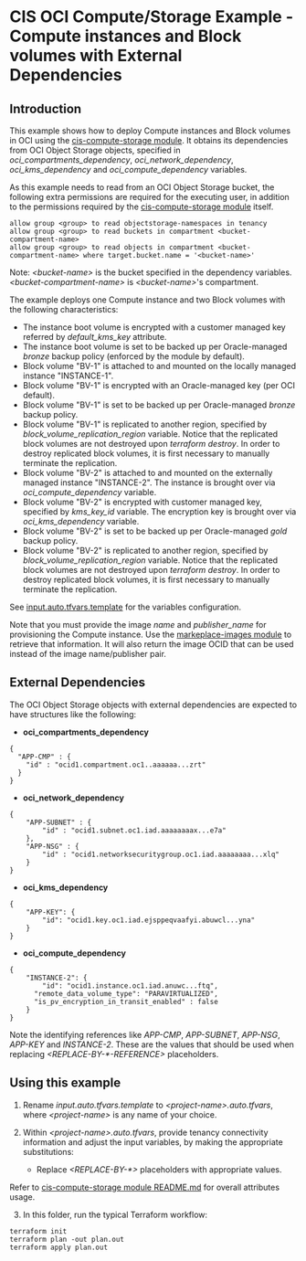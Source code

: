 # CIS OCI Compute/Storage Example - Compute instances and Block volumes with External Dependencies

## Introduction

This example shows how to deploy Compute instances and Block volumes in OCI using the [cis-compute-storage module](../../). It obtains its dependencies from OCI Object Storage objects, specified in *oci_compartments_dependency*, *oci_network_dependency*, *oci_kms_dependency* and *oci_compute_dependency* variables. 

As this example needs to read from an OCI Object Storage bucket, the following extra permissions are required for the executing user, in addition to the permissions required by the [cis-compute-storage module](../..) itself.

```
allow group <group> to read objectstorage-namespaces in tenancy
allow group <group> to read buckets in compartment <bucket-compartment-name>
allow group <group> to read objects in compartment <bucket-compartment-name> where target.bucket.name = '<bucket-name>'
```
Note: *\<bucket-name\>* is the bucket specified in the dependency variables. *\<bucket-compartment-name\>* is *\<bucket-name\>*'s compartment.

The example deploys one Compute instance and two Block volumes with the following characteristics:
- The instance boot volume is encrypted with a customer managed key referred by *default_kms_key* attribute.
- The instance boot volume is set to be backed up per Oracle-managed *bronze* backup policy (enforced by the module by default).
- Block volume "BV-1" is attached to and mounted on the locally managed instance "INSTANCE-1".
- Block volume "BV-1" is encrypted with an Oracle-managed key (per OCI default).
- Block volume "BV-1" is set to be backed up per Oracle-managed *bronze* backup policy.
- Block volume "BV-1" is replicated to another region, specified by *block_volume_replication_region* variable. Notice that the replicated block volumes are not destroyed upon *terraform destroy*. In order to destroy replicated block volumes, it is first necessary to manually terminate the replication. 
- Block volume "BV-2" is attached to and mounted on the externally managed instance "INSTANCE-2". The instance is brought over via *oci_compute_dependency* variable.
- Block volume "BV-2" is encrypted with customer managed key, specified by *kms_key_id* variable. The encryption key is brought over via *oci_kms_dependency* variable.
- Block volume "BV-2" is set to be backed up per Oracle-managed *gold* backup policy.
- Block volume "BV-2" is replicated to another region, specified by *block_volume_replication_region* variable. Notice that the replicated block volumes are not destroyed upon *terraform destroy*. In order to destroy replicated block volumes, it is first necessary to manually terminate the replication.

See [input.auto.tfvars.template](./input.auto.tfvars.template) for the variables configuration.

Note that you must provide the image *name* and *publisher_name* for provisioning the Compute instance. Use the [markeplace-images module](../../../marketplace-images/) to retrieve that information. It will also return the image OCID that can be used instead of the image name/publisher pair.

## External Dependencies

The OCI Object Storage objects with external dependencies are expected to have structures like the following:
- **oci_compartments_dependency**
```
{
  "APP-CMP" : {
    "id" : "ocid1.compartment.oc1..aaaaaa...zrt"
  }
}
```
- **oci_network_dependency**
```
{
    "APP-SUBNET" : {
        "id" : "ocid1.subnet.oc1.iad.aaaaaaaax...e7a"
    }, 
    "APP-NSG" : {
        "id" : "ocid1.networksecuritygroup.oc1.iad.aaaaaaaa...xlq"
    }
} 
```  
- **oci_kms_dependency**
```
{
	"APP-KEY": {
		"id": "ocid1.key.oc1.iad.ejsppeqvaafyi.abuwcl...yna"
	}
}
```
- **oci_compute_dependency**
```
{
	"INSTANCE-2": {
		"id": "ocid1.instance.oc1.iad.anuwc...ftq",
      "remote_data_volume_type": "PARAVIRTUALIZED",
      "is_pv_encryption_in_transit_enabled" : false
	}
}
```

Note the identifying references like *APP-CMP*, *APP-SUBNET*, *APP-NSG*, *APP-KEY* and *INSTANCE-2*. These are the values that should be used when replacing *\<REPLACE-BY-\*-REFERENCE\>* placeholders.

## Using this example
1. Rename *input.auto.tfvars.template* to *\<project-name\>.auto.tfvars*, where *\<project-name\>* is any name of your choice.

2. Within *\<project-name\>.auto.tfvars*, provide tenancy connectivity information and adjust the input variables, by making the appropriate substitutions:
   - Replace *\<REPLACE-BY-\*\>* placeholders with appropriate values. 
   
Refer to [cis-compute-storage module README.md](../../README.md) for overall attributes usage.

3. In this folder, run the typical Terraform workflow:
```
terraform init
terraform plan -out plan.out
terraform apply plan.out
```